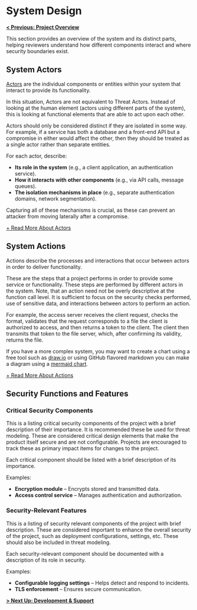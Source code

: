 # System Design

**[< Previous: Project Overview](./project-overview.md)**

This section provides an overview of the system and its distinct parts, helping reviewers understand how different components interact and where security boundaries exist.

## System Actors

[Actors](guidance/background/threat-modeling/actors.md) are the individual components or entities within your system that interact to provide its functionality.

In this situation, Actors are not equivalent to Threat Actors. Instead of looking at the human element (actors using different parts of the system), this is looking at functional elements that are able to act upon each other.

Actors should only be considered distinct if they are isolated in some way. For example, if a service has both a database and a front-end API but a compromise in either would affect the other, then they should be treated as a single actor rather than separate entities.

For each actor, describe:

- **Its role in the system** (e.g., a client application, an authentication service).
- **How it interacts with other components** (e.g., via API calls, message queues).
- **The isolation mechanisms in place** (e.g., separate authentication domains, network segmentation).
  
Capturing all of these mechanisms is crucial, as these can prevent an attacker from moving laterally after a compromise.

[+ Read More About Actors](../background/threat-modeling/actors.md)

## System Actions

Actions describe the processes and interactions that occur between actors in order to deliver functionality.

These are the steps that a project performs in order to provide some service
or functionality.  These steps are performed by different actors in the system.
Note, that an action need not be overly descriptive at the function call level.
It is sufficient to focus on the security checks performed, use of sensitive
data, and interactions between actors to perform an action.

For example, the access server receives the client request, checks the format,
validates that the request corresponds to a file the client is authorized to
access, and then returns a token to the client.  The client then transmits that
token to the file server, which, after confirming its validity, returns the file.

If you have a more complex system, you may want to create a chart using a free tool such as
[draw.io](draw.io) or using GitHub flavored markdown you can make a diagram using a
[mermaid chart](https://github.blog/developer-skills/github/include-diagrams-markdown-files-mermaid/).

[+ Read More About Actions](guidance/background/threat-modeling/actions.md)

## Security Functions and Features

### Critical Security Components

This is a listing critical security components of the project with a brief
description of their importance.  It is recommended these be used for threat modeling.
These are considered critical design elements that make the product itself secure and
are not configurable.  Projects are encouraged to track these as primary impact items
for changes to the project.

Each critical component should be listed with a brief description of its importance.

Examples:

- **Encryption module** – Encrypts stored and transmitted data.
- **Access control service** – Manages authentication and authorization.

### Security-Relevant Features

This is a listing of security relevant components of the project with
brief description.  These are considered important to enhance the overall security of
the project, such as deployment configurations, settings, etc.  These should also be
included in threat modeling.

Each security-relevant component should be documented with a description of its role in security.

Examples:

- **Configurable logging settings** – Helps detect and respond to incidents.
- **TLS enforcement** – Ensures secure communication.

**[> Next Up: Development & Support](./development-and-support.md)**

